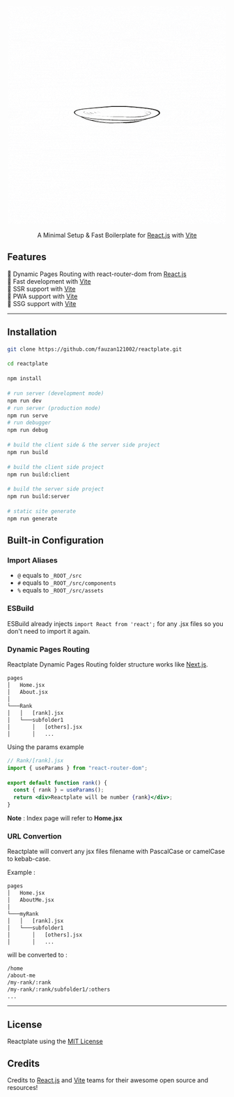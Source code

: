 <p align="center">
    <img src="/src/assets/img/Reactplate.gif"></img>
</p>

<p align="center">
    A Minimal Setup & Fast Boilerplate for <a href="https://reactjs.org/">React.js</a> with <a href="https://vitejs.dev/">Vite</a>
</p>

## Features

🚀 Dynamic Pages Routing with react-router-dom from <a href="https://reactjs.org/">React.js</a><br/>
🚀 Fast development with <a href="https://vitejs.dev/">Vite</a><br/>
🚀 SSR support with <a href="https://vitejs.dev/">Vite</a><br/>
🚀 PWA support with <a href="https://vitejs.dev/">Vite</a><br/>
🚀 SSG support with <a href="https://vitejs.dev/">Vite</a>

---

## Installation

```bash
git clone https://github.com/fauzan121002/reactplate.git

cd reactplate

npm install

# run server (development mode)
npm run dev
# run server (production mode)
npm run serve
# run debugger
npm run debug

# build the client side & the server side project
npm run build

# build the client side project
npm run build:client

# build the server side project
npm run build:server

# static site generate
npm run generate
```

## Built-in Configuration

### Import Aliases

- `@` equals to `_ROOT_/src`
- `#` equals to `_ROOT_/src/components`
- `%` equals to `_ROOT_/src/assets`

### ESBuild

ESBuild already injects `import React from 'react';` for any .jsx files so you don't need to import it again.

### Dynamic Pages Routing

Reactplate Dynamic Pages Routing folder structure works like [Next.js](https://nextjs.org/docs/routing/introduction).

```
pages
│   Home.jsx
│   About.jsx
│
└───Rank
│   │   [rank].jsx
│   └───subfolder1
│       │   [others].jsx
│       │   ...
```

Using the params example

```jsx
// Rank/[rank].jsx
import { useParams } from "react-router-dom";

export default function rank() {
  const { rank } = useParams();
  return <div>Reactplate will be number {rank}</div>;
}
```

**Note** : Index page will refer to **Home.jsx**

### URL Convertion

Reactplate will convert any jsx files filename with PascalCase or camelCase to kebab-case.

Example :

```
pages
│   Home.jsx
│   AboutMe.jsx
│
└───myRank
│   │   [rank].jsx
│   └───subfolder1
│       │   [others].jsx
│       │   ...
```

will be converted to :

```
/home
/about-me
/my-rank/:rank
/my-rank/:rank/subfolder1/:others
...
```

---

## License

Reactplate using the [MIT License](./LICENSE)

## Credits

Credits to <a href="https://reactjs.org/">React.js</a> and <a href="https://vitejs.dev/">Vite</a> teams for their awesome open source and resources!
